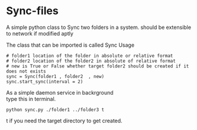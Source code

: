 # Sync-files
A simple python class to Sync two folders in a system. should be extensible to network if modified aptly

The class that can be imported is called Sync
Usage  

```
# folder1 location of the folder in absolute or relative format
# folder2 location of the folder2 in absolute of relative format
# new is True or False whether target folder2 should be created if it does not exists
sync = Sync(folder1 , folder2  , new)
sync.start_sync(interval = 2)

```
As a simple daemon service in backrground  
type this in terminal.
```
python sync.py ./folder1 ../folder3 t

```
t if you need the target directory to get created. 
